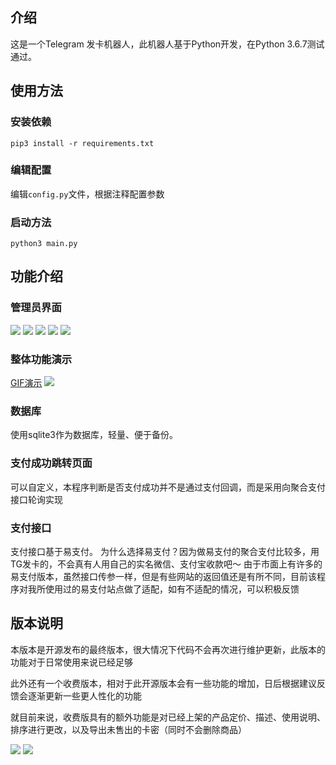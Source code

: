 ## 介绍
这是一个Telegram 发卡机器人，此机器人基于Python开发，在Python 3.6.7测试通过。

## 使用方法
### 安装依赖
`pip3 install -r requirements.txt` 
### 编辑配置
编辑`config.py`文件，根据注释配置参数
### 启动方法
`python3 main.py`

## 功能介绍
### 管理员界面
![](https://s3.jpg.cm/2020/06/29/cwB5y.jpg)
![](https://s3.jpg.cm/2020/06/29/cw0LC.jpg)
![](https://s3.jpg.cm/2020/06/29/cw2bt.jpg)
![](https://s3.jpg.cm/2020/06/29/cwg25.jpg)
![](https://s3.jpg.cm/2020/06/29/cwfNr.jpg)
### 整体功能演示
[GIF演示](https://github.com/lulafun/tg_faka_bot/raw/master/fakabot2.gif)
![](http://kangle.bakbak.cn/fakabot2.gif)
### 数据库
使用sqlite3作为数据库，轻量、便于备份。
### 支付成功跳转页面
可以自定义，本程序判断是否支付成功并不是通过支付回调，而是采用向聚合支付接口轮询实现
### 支付接口
支付接口基于易支付。
为什么选择易支付？因为做易支付的聚合支付比较多，用TG发卡的，不会真有人用自己的实名微信、支付宝收款吧～
由于市面上有许多的易支付版本，虽然接口传参一样，但是有些网站的返回值还是有所不同，目前该程序对我所使用过的易支付站点做了适配，如有不适配的情况，可以积极反馈

## 版本说明
本版本是开源发布的最终版本，很大情况下代码不会再次进行维护更新，此版本的功能对于日常使用来说已经足够

此外还有一个收费版本，相对于此开源版本会有一些功能的增加，日后根据建议反馈会逐渐更新一些更人性化的功能

就目前来说，收费版具有的额外功能是对已经上架的产品定价、描述、使用说明、排序进行更改，以及导出未售出的卡密（同时不会删除商品）

![](https://i.w3tt.com/2020/06/29/OS6eb.jpg)
![](https://i.w3tt.com/2020/06/29/OS2aP.jpg)


